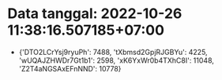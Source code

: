 # Data tanggal: 2022-10-26 11:38:16.507185+07:00

* {'DTO2LCrYsj9ryuPh': 7488, 'tXbmsd2GpjRJGBYu': 4225, 'wUQAJZHWDr7Gt1b1': 2598, 'xK6YxWr0b4TXhC8I': 11048, 'Z2T4aNGSAxEFnNND': 10778}
